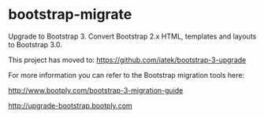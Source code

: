 bootstrap-migrate
=================

Upgrade to Bootstrap 3. Convert Bootstrap 2.x HTML, templates and layouts to Bootstrap 3.0.

This project has moved to: https://github.com/iatek/bootstrap-3-upgrade

For more information you can refer to the Bootstrap migration tools here: 

http://www.bootply.com/bootstrap-3-migration-guide

http://upgrade-bootstrap.bootply.com

